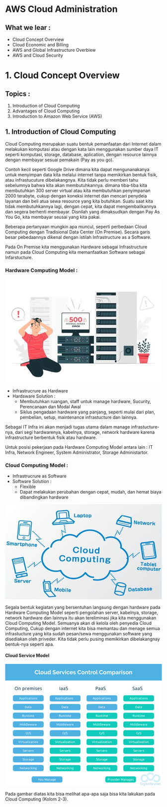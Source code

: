 # AWS Cloud Administration

## What we lear :

- Cloud Concept Overview
- Cloud Economic and Billing
- AWS and Global Infrastructure Overbiew
- AWS and Cloud Security

# 1. Cloud Concept Overview

## Topics :

1. Introduction of Cloud Computing
2. Advantages of Cloud Computing
3. Introduction to Amazon Web Service (AWS)

## 1. Introduction of Cloud Computing

Cloud Computing merupakan suatu bentuk pemanfaatan dari Internet dalam melakukan komputasi atau dengan kata lain menggunakan sumber daya IT seperti komputasi, storage, database, aplication, dengan resource lainnya dengan membayar sesuai pemakain (Pay as you go).

Contoh kecil seperti Google Drive dimana kita dapat mengunanakanya untuk menyimpan data kita melalui internet tanpa memikirkan bentuk fisik, atau infrastucuture dibelakangnya. Kita tidak perlu memberi tahu sebelumnya bahwa kita akan membutuhkannya. dimana tiba-tiba kita membutuhkan 300 server virtual atau kita membutuhkan penyimpanan 2000 terabyte, cukup dengan koneksi internet dan mencari penydeia layanan dan beli atua sewa resource yang kita butuhkan. Suatu saat kita tidak membutuhkannya lagi, dengan cepat, kita dapat mengembalikannya dan segera berhenti membayar. Disnilah yang dimaksudkan dengan Pay As You Go, kita membayar seusai yang kita pakai.

Beberapa pertanyaan mungkin apa muncul, seperti perbedaan Cloud Computing dengan Tradisional Data Center (On Premise). Secara garis besar pebedaannya dikenal dengan istilah Infrastructure as a Software.

Pada On Premise kita menggunakan Hardware sebagai Infrastructure namun pada Cloud Computing kita memanfaatkan Software sebagai Infarstucture.

### Hardware Computing Model :

<p align="center"><img src="./assets/01.jpg"></p>

- Infrastrucrure as Hardware
- Hardsware Solution :
  - Membutuhkan ruangan, staff untuk manage hardware, Sucurity, Perencanaan dan Modal Awal
  - Siklus pengadaan hardware yang panjang, seperti mulai dari plan, pembelian, setup, maintenance infrastucture dan lainnya.

Sebagai IT Infra ini akan menjadi tugas utama dalam manage infrastucture-nya, dari segi hardwarenya, kabelnya, storage, network hardware karena infrastructure berbentuk fisik atau hardware.

Untuk posisi pekerjaan pada Hardware Computing Model antara lain : IT Infra, Network Engineer, System Administrator, Storage Administartor.

### Cloud Computing Model :

- Infrastrucrure as Software
- Software Solution :
  - Flexible
  - Dapat melakukan perubahan dengan cepat, mudah, dan hemat biaya dibandingkan hardware

<p align="center"><img src="./assets/02.jpg"></p>

Segala bentuk kegiatan yang bersentuhan langsung dengan hardware pada Hardware Computing Model seperti pengolahan server, kabelnya, storage, network hardware dan lainnya itu akan tereliminasi jika kita menggunakan Cloud Computing Model. Semuanya akan di kelola oleh penyedia Cloud Computing, Cukup dengan internet kita bisa memantau dan menage semua infrastucture yang kita sudah pesan/sewa menggunakan software yang disediakan oleh priveder. Kita tidak perlu pusing memikirkan dibelakangnay bentuk-nya seperti apa.

#### Cloud Service Model

<p align="center"><img src="./assets/03.png"></p>

Pada gambar diatas kita bisa melihat apa-apa saja bisa kita lakukan pada Cloud Computing (Kolom 2-3).
